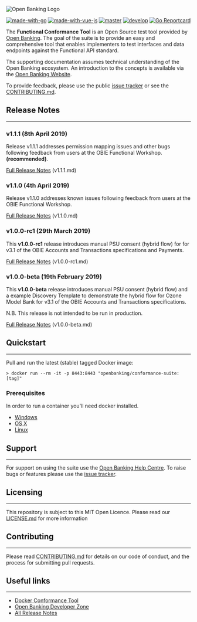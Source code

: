 ![Open Banking Logo](https://bitbucket.org/openbankingteam/conformance-suite/raw/99b76db5f60bb4d790d6f32bffae29cbe95a3661/docs/static_files/OBIE_logotype_blue_RGB.PNG)

[![made-with-go](https://img.shields.io/badge/Made%20with-Go-1f425Ff.svg)](https://www.golang.org/)
[![made-with-vue-js](https://img.shields.io/badge/Made%20with-Vue.JS-1f425Ff.svg)](https://vuejs.org/)
[![master](https://img.shields.io/bitbucket/pipelines/openbankingteam/conformance-suite/master.svg)](https://bitbucket.org/openbankingteam/conformance-suite/addon/pipelines/home#!/results/branch/master/page/1)
[![develop](https://img.shields.io/bitbucket/pipelines/openbankingteam/conformance-suite/develop.svg)](https://bitbucket.org/openbankingteam/conformance-suite/addon/pipelines/home#!/results/branch/develop/page/1)
[![Go Reportcard](https://goreportcard.com/badge/bitbucket.org/openbankingteam/conformance-suite)](https://goreportcard.com/report/bitbucket.org/openbankingteam/conformance-suite)

The **Functional Conformance Tool** is an Open Source test tool provided by [Open Banking](https://www.openbanking.org.uk/). The goal of the suite is to provide an easy and comprehensive tool that enables implementers to test interfaces and data endpoints against the Functional API standard.

The supporting documentation assumes technical understanding of the Open Banking ecosystem. An introduction to the concepts is available via the [Open Banking Website](https://www.openbanking.org.uk/).

To provide feedback, please use the public [issue tracker](https://bitbucket.org/openbankingteam/conformance-suite/issues) or see the [CONTRIBUTING.md](CONTRIBUTING.md).

## Release Notes 
* * *

### v1.1.1 (8th April 2019)

Release v1.1.1 addresses permission mapping issues and other bugs following feedback from users at the OBIE Functional Workshop. **(recommended)**.

[Full Release Notes](docs/releases/v1.1.1.md) (v1.1.1.md)

### v1.1.0 (4th April 2019)

Release v1.1.0 addresses known issues following feedback from users at the OBIE Functional Workshop.

[Full Release Notes](docs/releases/v1.1.0.md) (v1.1.0.md)

### v1.0.0-rc1 (29th March 2019)

This **v1.0.0-rc1** release introduces manual PSU consent (hybrid flow) for for v3.1 of the OBIE Accounts and Transactions specifications and Payments.

[Full Release Notes](docs/releases/v1.0.0.md) (v1.0.0-rc1.md)

### v1.0.0-beta (19th February 2019)

This **v1.0.0-beta** release introduces manual PSU consent (hybrid flow) and a example Discovery Template to demonstrate the hybrid flow for Ozone Model Bank for v3.1 of the OBIE Accounts and Transactions specifications.

N.B. This release is not intended to be run in production.

[Full Release Notes](docs/releases/v1.0.0-beta.md) (v1.0.0-beta.md)

## Quickstart
* * *

Pull and run the latest (stable) tagged Docker image:

    > docker run --rm -it -p 8443:8443 "openbanking/conformance-suite:[tag]"

### Prerequisites

In order to run a container you'll need docker installed.

* [Windows](https://docs.docker.com/windows/started)
* [OS X](https://docs.docker.com/mac/started/)
* [Linux](https://docs.docker.com/linux/started/)

## Support
* * *

For support on using the suite use the [Open Banking Help Centre](https://openbanking.atlassian.net/servicedesk/customer/portals). To raise bugs or features please use the [issue tracker](https://bitbucket.org/openbankingteam/conformance-suite/issues).

## Licensing
* * *

This repository is subject to this MIT Open Licence. Please read our [LICENSE.md](LICENSE.md) for more information

## Contributing
* * *
Please read [CONTRIBUTING.md](CONTRIBUTING.md) for details on our code of conduct, and the process for submitting pull requests.

## Useful links
* * *

* [Docker Conformance Tool](https://hub.docker.com/r/openbanking/conformance-suite/)
* [Open Banking Developer Zone](https://openbanking.atlassian.net/wiki/spaces/DZ/overview)
* [All Release Notes](docs/releases/)
